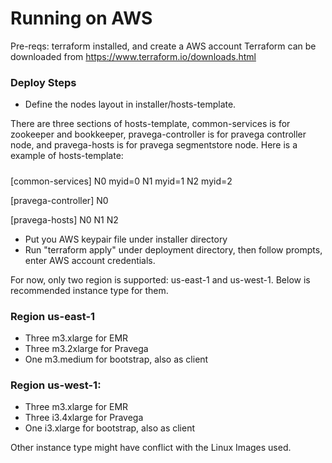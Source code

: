 # Running on AWS

Pre-reqs: terraform installed, and create a AWS account
Terraform can be downloaded from https://www.terraform.io/downloads.html

### Deploy Steps
- Define the nodes layout in installer/hosts-template.

There are three sections of hosts-template, common-services is for zookeeper and bookkeeper, pravega-controller is for pravega controller node, and pravega-hosts is for pravega segmentstore node.
Here is a example of hosts-template:
##### 
[common-services]
N0 myid=0
N1 myid=1
N2 myid=2

[pravega-controller]
N0

[pravega-hosts]
N0
N1
N2

- Put you AWS keypair file under installer directory
- Run "terraform apply" under deployment directory, then follow prompts, enter AWS account credentials.

For now, only two region is supported: us-east-1 and us-west-1. Below is recommended instance type for them.

### Region us-east-1
- Three m3.xlarge for EMR
- Three m3.2xlarge for Pravega
- One m3.medium for bootstrap, also as client

### Region us-west-1:
- Three m3.xlarge for EMR
- Three i3.4xlarge for Pravega
- One i3.xlarge for bootstrap, also as client

Other instance type might have conflict with the Linux Images used.
